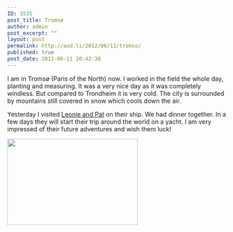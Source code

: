 ```yaml
---
ID: 1535
post_title: Tromsø
author: admin
post_excerpt: ""
layout: post
permalink: http://aud.li/2012/06/11/tromso/
published: true
post_date: 2012-06-11 20:42:38
---
```

I am in Tromsø (Paris of the North) now. I worked in the field the whole day, planting and measuring. It was a very nice day as it was completely windless. But compared to Trondheim it is very cold. The city is surrounded by mountains still covered in snow which cools down the air.

Yesterday I visited <a href="http://www.twointheblue.com/">Leonie and Pat</a> on their ship. We had dinner together. In a few days they will start their trip around the world on a yacht. I am very impressed of their future adventures and wish them luck!

<a href="http://aud.li/wp-content/uploads/2012/06/Tromso.jpg"><img class="aligncenter size-medium wp-image-1536" title="Tromso" src="http://aud.li/wp-content/uploads/2012/06/Tromso-300x199.jpg" alt="" width="300" height="199" /></a>
